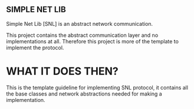 ## SIMPLE NET LIB

Simple Net Lib [SNL] is an abstract network communication.

This project contains the abstract communication layer and no implementations at all.
Therefore this project is more of the template to implement the protocol.

# WHAT IT DOES THEN?

This is the template guideline for implementing SNL protocol, it contains all the base classes and network abstractions needed for making a implementation.

